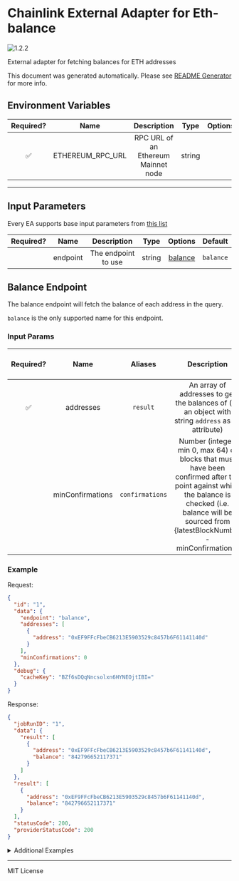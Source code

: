 # Chainlink External Adapter for Eth-balance

![1.2.2](https://img.shields.io/github/package-json/v/smartcontractkit/external-adapters-js?filename=packages/sources/eth-balance/package.json)

External adapter for fetching balances for ETH addresses

This document was generated automatically. Please see [README Generator](../../scripts#readme-generator) for more info.

## Environment Variables

| Required? |       Name       |             Description             |  Type  | Options | Default |
| :-------: | :--------------: | :---------------------------------: | :----: | :-----: | :-----: |
|    ✅     | ETHEREUM_RPC_URL | RPC URL of an Ethereum Mainnet node | string |         |         |

---

## Input Parameters

Every EA supports base input parameters from [this list](../../core/bootstrap#base-input-parameters)

| Required? |   Name   |     Description     |  Type  |           Options            |  Default  |
| :-------: | :------: | :-----------------: | :----: | :--------------------------: | :-------: |
|           | endpoint | The endpoint to use | string | [balance](#balance-endpoint) | `balance` |

## Balance Endpoint

The balance endpoint will fetch the balance of each address in the query.

`balance` is the only supported name for this endpoint.

### Input Params

| Required? |       Name       |     Aliases     |                                                                                              Description                                                                                               |  Type  | Options | Default | Depends On | Not Valid With |
| :-------: | :--------------: | :-------------: | :----------------------------------------------------------------------------------------------------------------------------------------------------------------------------------------------------: | :----: | :-----: | :-----: | :--------: | :------------: |
|    ✅     |    addresses     |    `result`     |                                                   An array of addresses to get the balances of (as an object with string `address` as an attribute)                                                    | array  |         |         |            |                |
|           | minConfirmations | `confirmations` | Number (integer, min 0, max 64) of blocks that must have been confirmed after the point against which the balance is checked (i.e. balance will be sourced from {latestBlockNumber - minConfirmations} | number |         |         |            |                |

### Example

Request:

```json
{
  "id": "1",
  "data": {
    "endpoint": "balance",
    "addresses": [
      {
        "address": "0xEF9FFcFbeCB6213E5903529c8457b6F61141140d"
      }
    ],
    "minConfirmations": 0
  },
  "debug": {
    "cacheKey": "BZf6sDQqNncsolxn6HYNEOjtIBI="
  }
}
```

Response:

```json
{
  "jobRunID": "1",
  "data": {
    "result": [
      {
        "address": "0xEF9FFcFbeCB6213E5903529c8457b6F61141140d",
        "balance": "842796652117371"
      }
    ]
  },
  "result": [
    {
      "address": "0xEF9FFcFbeCB6213E5903529c8457b6F61141140d",
      "balance": "842796652117371"
    }
  ],
  "statusCode": 200,
  "providerStatusCode": 200
}
```

<details>
<summary>Additional Examples</summary>

Request:

```json
{
  "id": "1",
  "data": {
    "endpoint": "balance",
    "addresses": [
      {
        "address": "0xEF9FFcFbeCB6213E5903529c8457b6F61141140d"
      },
      {
        "address": "0x6a1544F72A2A275715e8d5924e6D8A017F0e41ed"
      }
    ],
    "minConfirmations": 0
  },
  "debug": {
    "cacheKey": "4/IH2wCsKWE3t/W0N/+01/qy/uw="
  }
}
```

Response:

```json
{
  "jobRunID": "1",
  "data": {
    "endpoint": "balance",
    "addresses": [
      {
        "address": "0xEF9FFcFbeCB6213E5903529c8457b6F61141140d",
        "balance": "842796652117371"
      },
      {
        "address": "0x6a1544F72A2A275715e8d5924e6D8A017F0e41ed",
        "balance": "1604497408893139674"
      }
    ]
  },
  "result": [
    {
      "address": "0xEF9FFcFbeCB6213E5903529c8457b6F61141140d",
      "balance": "842796652117371"
    },
    {
      "address": "0x6a1544F72A2A275715e8d5924e6D8A017F0e41ed",
      "balance": "1604497408893139674"
    }
  ],
  "statusCode": 200,
  "providerStatusCode": 200
}
```

Request:

```json
{
  "id": "1",
  "data": {
    "endpoint": "balance",
    "addresses": [
      {
        "address": "0x6a1544F72A2A275715e8d5924e6D8A017F0e41ed"
      }
    ],
    "minConfirmations": 20
  },
  "debug": {
    "cacheKey": "j4E0Rj65/LUMA0SuUweFMQj+iMI="
  }
}
```

Response:

```json
{
  "jobRunID": "1",
  "data": {
    "result": [
      {
        "address": "0x6a1544F72A2A275715e8d5924e6D8A017F0e41ed",
        "balance": "15671674977708000"
      }
    ]
  },
  "result": [
    {
      "address": "0x6a1544F72A2A275715e8d5924e6D8A017F0e41ed",
      "balance": "15671674977708000"
    }
  ],
  "statusCode": 200,
  "providerStatusCode": 200
}
```

</details>

---

MIT License
